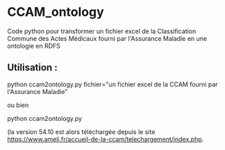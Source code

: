 # CCAM_ontology
Code python pour transformer un fichier excel de la Classification Commune des Actes Médicaux fourni par l'Assurance Maladie en une ontologie en RDFS


## Utilisation :
python ccam2ontology.py fichier="un fichier excel de la CCAM fourni par l'Assurance Maladie"

ou bien

python ccam2ontology.py

(la version 54.10 est alors téléchargée depuis le site https://www.ameli.fr/accueil-de-la-ccam/telechargement/index.php.
